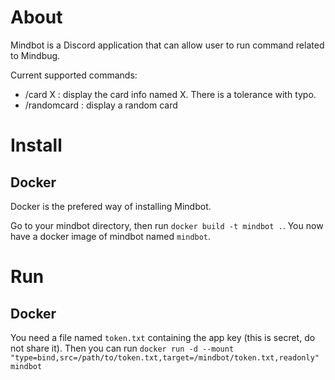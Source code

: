 # About

Mindbot is a Discord application that can allow user to run command related to Mindbug.

Current supported commands:

- /card X : display the card info named X. There is a tolerance with typo.
- /randomcard : display a random card

# Install

## Docker

Docker is the prefered way of installing Mindbot.

Go to your mindbot directory, then run `docker build -t mindbot .`.
You now have a docker image of mindbot named `mindbot`.

# Run

## Docker

You need a file named `token.txt` containing the app key (this is secret, do not share it).
Then you can run `docker run -d --mount "type=bind,src=/path/to/token.txt,target=/mindbot/token.txt,readonly" mindbot`